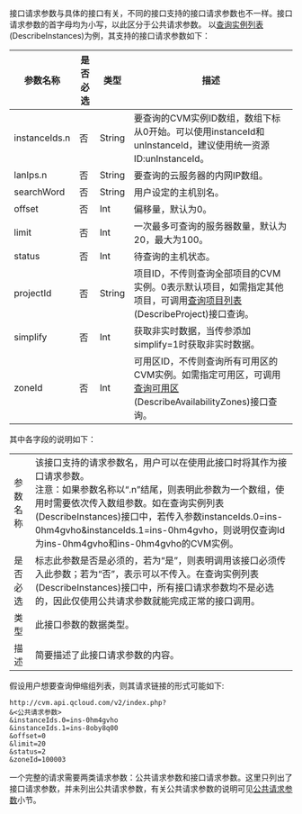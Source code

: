 接口请求参数与具体的接口有关，不同的接口支持的接口请求参数也不一样。接口请求参数的首字母均为小写，以此区分于公共请求参数。
以<a href="/doc/api/229/831" title="查询实例列表">查询实例列表</a>(DescribeInstances)为例，其支持的接口请求参数如下：

| 参数名称 | 是否必选  | 类型 | 描述 | 
|---------|---------|---------|---------|
| instanceIds.n  | 否 | String | 要查询的CVM实例ID数组，数组下标从0开始。可以使用instanceId和unInstanceId，建议使用统一资源ID:unInstanceId。|
| lanIps.n | 否 | String | 要查询的云服务器的内网IP数组。 | 
| searchWord | 否 | String | 用户设定的主机别名。|
| offset | 否 | Int | 偏移量，默认为0。 | 
| limit | 否 | Int | 一次最多可查询的服务器数量，默认为20，最大为100。|
| status | 否 | Int | 待查询的主机状态。|
| projectId | 否 | String | 项目ID，不传则查询全部项目的CVM实例。0表示默认项目，如需指定其他项目，可调用<a href="/document/product/378/4400" title="查询项目列表">查询项目列表</a>(DescribeProject)接口查询。|
| simplify | 否 | Int | 获取非实时数据，当传参添加simplify=1时获取非实时数据。|
| zoneId | 否 | Int | 可用区ID，不传则查询所有可用区的CVM实例。如需指定可用区，可调用<a href="/doc/api/229/1286" title="查询可用区">查询可用区</a>(DescribeAvailabilityZones)接口查询。|

其中各字段的说明如下：
<table class="t">
<tbody>
<td> 参数名称
</td><td> 该接口支持的请求参数名，用户可以在使用此接口时将其作为接口请求参数。<br>
注意：如果参数名称以“.n”结尾，则表明此参数为一个数组，使用时需要依次传入数组参数。如在查询实例列表(DescribeInstances)接口中，若传入参数instanceIds.0=ins-0hm4gvho&instanceIds.1=ins-0hm4gvho，则说明仅查询Id为ins-0hm4gvho和ins-0hm4gvho的CVM实例。
</td></tr>
<tr>
<td> 是否必选
</td><td> 标志此参数是否是必须的，若为“是”，则表明调用该接口必须传入此参数；若为“否”，表示可以不传入。在查询实例列表(DescribeInstances)接口中，所有接口请求参数均不是必选的，因此仅使用公共请求参数就能完成正常的接口调用。
</td></tr>
<tr>
<td> 类型
</td><td> 此接口参数的数据类型。
</td></tr>
<tr>
<td> 描述
</td><td> 简要描述了此接口请求参数的内容。
</td></tr>
</tbody></table>

假设用户想要查询伸缩组列表，则其请求链接的形式可能如下:

```
http://cvm.api.qcloud.com/v2/index.php?
&<公共请求参数>
&instanceIds.0=ins-0hm4gvho
&instanceIds.1=ins-8oby8q00
&offset=0
&limit=20
&status=2
&zoneId=100003
```

一个完整的请求需要两类请求参数：公共请求参数和接口请求参数。这里只列出了接口请求参数，并未列出公共请求参数，有关公共请求参数的说明可见<a href="/doc/api/372/公共请求参数" title="公共请求参数">公共请求参数</a>小节。